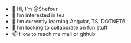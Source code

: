 - 👋 Hi, I’m @Shefour
- 👀 I’m interested in tea
- 🌱 I’m currently learning Angular, TS, DOTNET6
- 💞️ I’m looking to collaborate on fun stuff
- 📫 How to reach me mail or github

<!---
Shefour/Shefour is a ✨ special ✨ repository because its `README.md` (this file) appears on your GitHub profile.
You can click the Preview link to take a look at your changes.
--->
